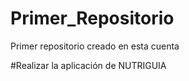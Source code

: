 # Primer_Repositorio
Primer repositorio creado en esta cuenta

#Realizar la aplicación de NUTRIGUIA
